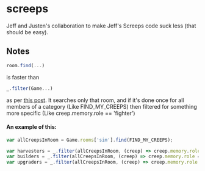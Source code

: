 # screeps
Jeff and Justen's collaboration to make Jeff's Screeps code suck less (that should be easy).

## Notes
```javascript
room.find(...)
```
is faster than 
```javascript
_.filter(Game...)
```
as per [this post](https://screeps.com/forum/topic/1409/game-creeps-filter-vs-room-find-find_my_creeps/2). It searches only that room, and if it's done once for all members of a category (Like FIND_MY_CREEPS) then filtered for something more specific (Like creep.memory.role == 'fighter')
#### An example of this:
```javascript
var allCreepsInRoom = Game.rooms['sim'].find(FIND_MY_CREEPS);

var harvesters = _.filter(allCreepsInRoom, (creep) => creep.memory.role == 'harvester');
var builders = _.filter(allCreepsInRoom, (creep) => creep.memory.role == 'builder');
var upgraders = _.filter(allCreepsInRoom, (creep) => creep.memory.role == 'upgrader');
```
